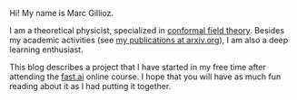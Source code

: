 Hi! My name is Marc Gillioz.

I am a theoretical physicist, specialized in [conformal field theory](https://en.wikipedia.org/wiki/Conformal_field_theory).
Besides my academic activities (see [my publications at arxiv.org](https://arxiv.org/a/gillioz_m_1.html)), I am also a deep learning enthusiast.

This blog describes a project that I have started in my free time after attending the [fast.ai](https://www.fast.ai/) online course.
I hope that you will have as much fun reading about it as I had putting it together.
